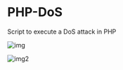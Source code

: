 # PHP-DoS
Script to execute a DoS attack in PHP

![img]([images/hero.png](https://raw.githubusercontent.com/ERM073/PHP-DoS/main/2023-06-19_03h26_48.png) "img")

![img2]([images/hero.png](https://raw.githubusercontent.com/ERM073/PHP-DoS/main/2023-06-19_03h27_26.png) "img2")
